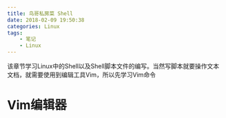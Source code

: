 ```yaml
---
title: 鸟哥私房菜 Shell
date: 2018-02-09 19:50:38
categories: Linux
tags:
    - 笔记
    - Linux
---
```


该章节学习Linux中的Shell以及Shell脚本文件的编写。当然写脚本就要操作文本文档，就需要使用到编辑工具Vim，所以先学习Vim命令

 <!-- more --> 

# Vim编辑器

